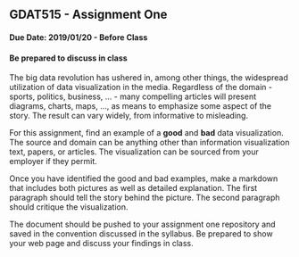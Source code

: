GDAT515 - Assignment One
------------------------

#### Due Date: 2019/01/20 - Before Class

#### Be prepared to discuss in class

The big data revolution has ushered in, among other things, the
widespread utilization of data visualization in the media. Regardless of
the domain - sports, politics, business, … - many compelling articles
will present diagrams, charts, maps, …, as means to emphasize some
aspect of the story. The result can vary widely, from informative to
misleading.

For this assignment, find an example of a **good** and **bad** data
visualization. The source and domain can be anything other than
information visualization text, papers, or articles. The visualization
can be sourced from your employer if they permit.

Once you have identified the good and bad examples, make a markdown that
includes both pictures as well as detailed explanation. The first
paragraph should tell the story behind the picture. The second paragraph
should critique the visualization.

The document should be pushed to your assignment one repository and
saved in the convention discussed in the syllabus. Be prepared to show
your web page and discuss your findings in class.
